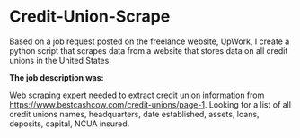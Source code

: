 # Credit-Union-Scrape
Based on a job request posted on the freelance website, UpWork, I create a python script that scrapes data from a website that stores data on all credit unions in the United States. 

<b>The job description was:</b>

Web scraping expert needed to extract credit union information from https://www.bestcashcow.com/credit-unions/page-1. 
Looking for a list of all credit unions names, headquarters, date established, assets, loans, deposits, capital, NCUA insured.
